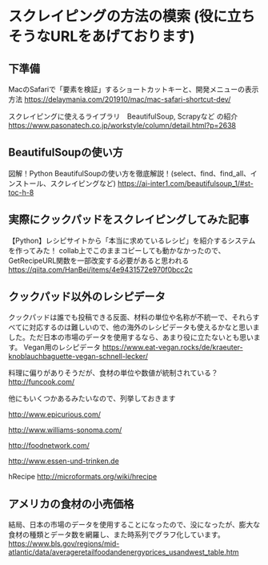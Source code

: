 # スクレイピングの方法の模索 (役に立ちそうなURLをあげております)

## 下準備
MacのSafariで「要素を検証」するショートカットキーと、開発メニューの表示方法
https://delaymania.com/201910/mac/mac-safari-shortcut-dev/

スクレイピングに使えるライブラリ　BeautifulSoup, Scrapyなど の紹介
https://www.pasonatech.co.jp/workstyle/column/detail.html?p=2638

## BeautifulSoupの使い方
図解！Python BeautifulSoupの使い方を徹底解説！(select、find、find_all、インストール、スクレイピングなど)
https://ai-inter1.com/beautifulsoup_1/#st-toc-h-8

## 実際にクックパッドをスクレイピングしてみた記事
【Python】レシピサイトから「本当に求めているレシピ」を紹介するシステムを作ってみた！
collab上でこのままコピーしても動かなかったので、GetRecipeURL関数を一部改変する必要があると思われる
https://qiita.com/HanBei/items/4e9431572e970f0bcc2c


## クックパッド以外のレシピデータ
クックパッドは誰でも投稿できる反面、材料の単位や名称が不統一で、それらすべてに対応するのは難しいので、他の海外のレシピデータも使えるかなと思いました。ただ日本の市場のデータを使用するなら、あまり役に立たないとも思います。
Vegan用のレシピデータ
https://www.eat-vegan.rocks/de/kraeuter-knoblauchbaguette-vegan-schnell-lecker/

料理に偏りがありそうだが、食材の単位や数値が統制されている？
http://funcook.com/

他にもいくつかあるみたいなので、列挙しておきます

http://www.epicurious.com/

http://www.williams-sonoma.com/

http://foodnetwork.com/

http://www.essen-und-trinken.de

hRecipe
http://microformats.org/wiki/hrecipe

## アメリカの食材の小売価格
結局、日本の市場のデータを使用することになったので、没になったが、膨大な食材の種類とデータ数を網羅し、また時系列でグラフ化しています。
https://www.bls.gov/regions/mid-atlantic/data/averageretailfoodandenergyprices_usandwest_table.htm

